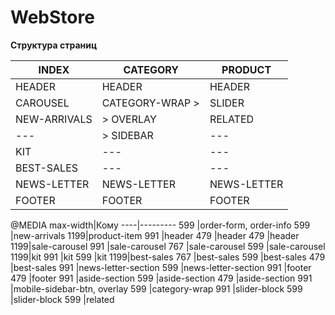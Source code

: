 WebStore
=====================

**Структура страниц**

INDEX          | CATEGORY         | PRODUCT
---------------|------------------|---------------
HEADER         | HEADER           | HEADER
CAROUSEL       | CATEGORY-WRAP >  | SLIDER
NEW-ARRIVALS   | > OVERLAY        | RELATED
---            | > SIDEBAR        | ---
KIT            | ---              | ---
BEST-SALES     | ---              | ---
NEWS-LETTER    | NEWS-LETTER      | NEWS-LETTER
FOOTER         | FOOTER           | FOOTER


@MEDIA
max-width|Кому
----|---------
599 |order-form, order-info
599 |new-arrivals
1199|product-item
991 |header
479 |header
479 |header
1199|sale-carousel
991 |sale-carousel
767 |sale-carousel
599 |sale-carousel
1199|kit
991 |kit
599 |kit
1199|best-sales
767 |best-sales
599 |best-sales
479 |best-sales
991 |news-letter-section
599 |news-letter-section
991 |footer
479 |footer
991 |aside-section
599 |aside-section
479 |aside-section
991 |mobile-sidebar-btn, overlay
599 |category-wrap
991 |slider-block
599 |slider-block
599 |related